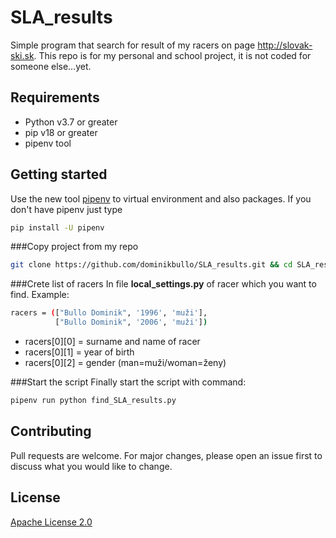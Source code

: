 # SLA_results
Simple program that search for result of my racers on page http://slovak-ski.sk.
This repo is for my personal and school project, it is not coded for someone else...yet.

## Requirements
* Python v3.7 or greater
* pip v18 or greater
* pipenv tool
  
## Getting started

Use the new tool [pipenv](https://pipenv.readthedocs.io/en/latest/) to virtual environment and also packages.
If you don't have pipenv just type
```bash
pip install -U pipenv
 ```
###Copy project from my repo
```bash
git clone https://github.com/dominikbullo/SLA_results.git && cd SLA_results
```
###Crete list of racers
In file **local_settings.py** of racer which you want to find.
Example:
```bash
racers = (["Bullo Dominik", '1996', 'muži'],
          ["Bullo Dominik", '2006', 'muži'])
```

* racers[0][0] = surname and name of racer
* racers[0][1] = year of birth
* racers[0][2] = gender (man=muži/woman=ženy)

###Start the script
Finally start the script with command:
```bash
pipenv run python find_SLA_results.py
```

## Contributing
Pull requests are welcome. For major changes, please open an issue first to discuss what you would like to change.

## License
[Apache License 2.0](https://choosealicense.com/licenses/apache-2.0/#)